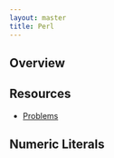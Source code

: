 ```yaml
---
layout: master
title: Perl
---
```


## Overview



## Resources

* [Problems](ror/ror-problem.html)

## Numeric Literals

